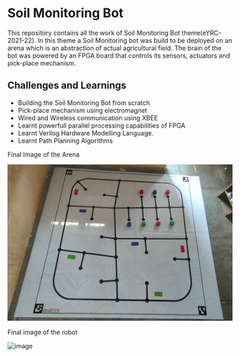
# Soil Monitoring Bot

This repository contains all the work of Soil Monitoring Bot theme(eYRC-2021-22). In this theme a Soil Monitoring bot was build to be deployed on an arena which is an abstraction of actual agricultural field.
The brain of the bot was powered by an FPGA board that controls its sensors, actuators and pick-place mechanism.

## Challenges and Learnings 

- Building the Soil Monitoring Bot from scratch
- Pick-place mechanism using electromagnet
- Wired and Wireless communication using XBEE 
- Learnt powerfull parallel processing capabilities of FPGA 
- Learnt Verilog Hardware Modelling Language.
- Learnt Path Planning Algorithms 

                      
Final Image of the Arena

![](SM%231153_Task3A/SM%231153_Task3A.jpeg)

Final image of the robot

<img width="407" alt="image" src="https://user-images.githubusercontent.com/88222914/156010775-a73febb8-10d0-45f8-a8ae-cda05bcacfdd.png">




